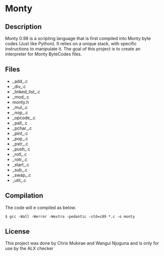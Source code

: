 # Monty
## Description
Monty 0.98 is a scripting language that is first compiled into Monty byte codes (Just like Python). It relies on a unique stack, with specific instructions to manipulate it. The goal of this project is to create an interpreter for Monty ByteCodes files.

## Files

<ul>
<li>_add_.c</li>
<li>_div_.c</li>
<li>_linked_list_.c</li>
<li>_mod_.c</li>
<li>monty.h</li>
<li>_mul_.c</li>
<li>_nop_.c</li>
<li>_opcode_.c</li>
<li>_pall_.c</li>
<li>_pchar_.c</li>
<li>_pint_.c</li>
<li>_pop_.c</li>
<li>_pstr_.c</li>
<li>_push_.c</li>
<li>_rotl_.c</li>
<li>_rotr_.c</li>
<li>_start_.c</li>
<li>_sub_.c</li>
<li>_swap_.c</li>
<li>_util_.c</li>
</ul>

## Compilation

The code will e compiled as below.

```commandline
$ gcc -Wall -Werror -Wextra -pedantic -std=c89 *.c -o monty
```


## License
This project was done by Chris Mukirae and Wangui Njuguna and is only for use by the ALX checker
















